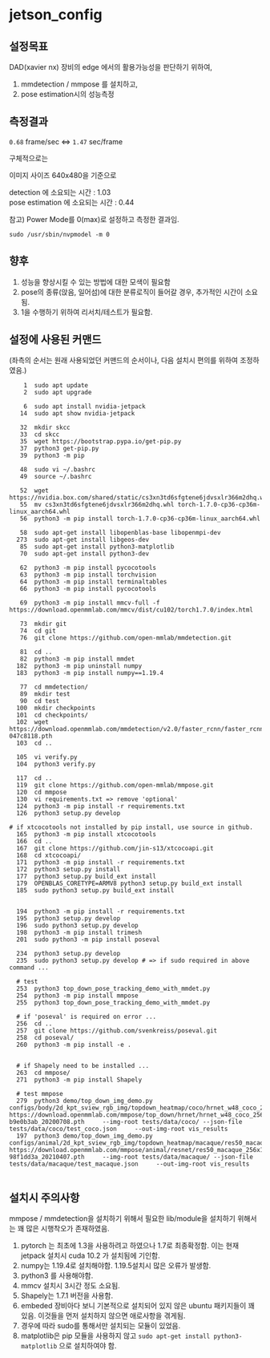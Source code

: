 # jetson_config

## 설정목표

DAD(xavier nx) 장비의 edge 에서의 활용가능성을 판단하기 위하여,

1. mmdetection / mmpose 를 설치하고,
2. pose estimation시의 성능측정

## 측정결과



`0.68` frame/sec <=> `1.47` sec/frame

구체적으로는 

이미지 사이즈 640x480을 기준으로

detection 에 소요되는 시간 : 1.03  
pose estimation 에 소요되는 시간 : 0.44


참고) Power Mode를 0(max)로 설정하고 측정한 결과임.  

`sudo /usr/sbin/nvpmodel -m 0`


## 향후

1. 성능을 향상시킬 수 있는 방법에 대한 모색이 필요함
2. pose의 종류(앉음, 일어섬)에 대한 분류로직이 들어갈 경우, 추가적인 시간이 소요됨.
3. 1을 수행하기 위하여 리서치/테스트가 필요함. 

## 설정에 사용된 커맨드 

(좌측의 순서는 원래 사용되었던 커맨드의 순서이나, 다음 설치시 편의를 위하여 조정하였음.)

```
    1  sudo apt update
    2  sudo apt upgrade

    6  sudo apt install nvidia-jetpack
   14  sudo apt show nvidia-jetpack

   32  mkdir skcc
   33  cd skcc
   35  wget https://bootstrap.pypa.io/get-pip.py
   37  python3 get-pip.py 
   39  python3 -m pip

   48  sudo vi ~/.bashrc
   49  source ~/.bashrc

   52  wget https://nvidia.box.com/shared/static/cs3xn3td6sfgtene6jdvsxlr366m2dhq.whl
   55  mv cs3xn3td6sfgtene6jdvsxlr366m2dhq.whl torch-1.7.0-cp36-cp36m-linux_aarch64.whl
   56  python3 -m pip install torch-1.7.0-cp36-cp36m-linux_aarch64.whl 

   58  sudo apt-get install libopenblas-base libopenmpi-dev
  273  sudo apt-get install libgeos-dev
   85  sudo apt-get install python3-matplotlib
   70  sudo apt-get install python3-dev

   62  python3 -m pip install pycocotools
   63  python3 -m pip install torchvision
   64  python3 -m pip install terminaltables
   66  python3 -m pip install pycocotools

   69  python3 -m pip install mmcv-full -f https://download.openmmlab.com/mmcv/dist/cu102/torch1.7.0/index.html

   73  mkdir git
   74  cd git
   76  git clone https://github.com/open-mmlab/mmdetection.git

   81  cd ..
   82  python3 -m pip install mmdet
  182  python3 -m pip uninstall numpy
  183  python3 -m pip install numpy==1.19.4

   77  cd mmdetection/
   89  mkdir test
   90  cd test
  100  mkdir checkpoints
  101  cd checkpoints/
  102  wget https://download.openmmlab.com/mmdetection/v2.0/faster_rcnn/faster_rcnn_r50_fpn_1x_coco/faster_rcnn_r50_fpn_1x_coco_20200130-047c8118.pth
  103  cd ..

  105  vi verify.py 
  104  python3 verify.py 

  117  cd ..
  119  git clone https://github.com/open-mmlab/mmpose.git
  120  cd mmpose
  130  vi requirements.txt => remove 'optional'
  124  python3 -m pip install -r requirements.txt 
  126  python3 setup.py develop

# if xtcocotools not installed by pip install, use source in github.
  165  python3 -m pip install xtcocotools
  166  cd ..
  167  git clone https://github.com/jin-s13/xtcocoapi.git
  168  cd xtcocoapi/
  171  python3 -m pip install -r requirements.txt 
  172  python3 setup.py install
  177  python3 setup.py build_ext install
  179  OPENBLAS_CORETYPE=ARMV8 python3 setup.py build_ext install
  185  sudo python3 setup.py build_ext install


  194  python3 -m pip install -r requirements.txt 
  195  python3 setup.py develop
  196  sudo python3 setup.py develop
  198  python3 -m pip install trimesh
  201  sudo python3 -m pip install poseval

  234  python3 setup.py develop
  235  sudo python3 setup.py develop # => if sudo required in above command ...

  # test 
  253  python3 top_down_pose_tracking_demo_with_mmdet.py 
  254  python3 -m pip install mmpose
  255  python3 top_down_pose_tracking_demo_with_mmdet.py 

  # if 'poseval' is required on error ...
  256  cd ..
  257  git clone https://github.com/svenkreiss/poseval.git
  258  cd poseval/
  260  python3 -m pip install -e .


  # if Shapely need to be installed ...
  263  cd mmpose/
  271  python3 -m pip install Shapely

  # test mmpose
  279  python3 demo/top_down_img_demo.py  configs/body/2d_kpt_sview_rgb_img/topdown_heatmap/coco/hrnet_w48_coco_256x192.py  https://download.openmmlab.com/mmpose/top_down/hrnet/hrnet_w48_coco_256x192-b9e0b3ab_20200708.pth     --img-root tests/data/coco/ --json-file tests/data/coco/test_coco.json     --out-img-root vis_results
  197  python3 demo/top_down_img_demo.py  configs/animal/2d_kpt_sview_rgb_img/topdown_heatmap/macaque/res50_macaque_256x192.py  https://download.openmmlab.com/mmpose/animal/resnet/res50_macaque_256x192-98f1dd3a_20210407.pth     --img-root tests/data/macaque/ --json-file tests/data/macaque/test_macaque.json     --out-img-root vis_results


```

## 설치시 주의사항

mmpose / mmdetection을 설치하기 위해서 필요한 lib/module을 설치하기 위해서는 꽤 많은 시행착오가 존재하였음.  
1. pytorch 는 최초에 1.3을 사용하려고 하였으나 1.7로 최종확정함. 이는 현재 jetpack 설치시 cuda 10.2 가 설치됨에 기인함.  
2. numpy는 1.19.4로 설치해야함. 1.19.5설치시 많은 오류가 발생함. 
3. python3 를 사용해야함.  
4. mmcv 설치시 3시간 정도 소요됨.  
5. Shapely는 1.7.1 버전을 사용함.
6. embeded 장비아다 보니 기본적으로 설치되어 있지 않은 ubuntu 패키지들이 꽤 있음. 이것들을 먼저 설치하지 않으면 애로사항을 겪게됨.
7. 경우에 따라 sudo를 통해서만 설치되는 모듈이 있었음.
8. matplotlib은 pip 모듈을 사용하지 않고 `sudo apt-get install python3-matplotlib` 으로 설치하여야 함.


